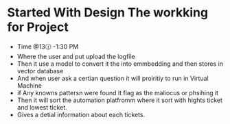 # Started With Design The workking for Project 
- Time @13🕜 -1:30 PM
- Where the user and put upload the logfile
- Then it use a model to convert it the into emmbedding and then stores in vector database
- And when user ask a certian question it will proiritiy to run in Virtual Machine
- if Any knowns pattersn were found it flag as the maliocus or phsihing it
- Then it will sort the automation platfromm where it sort with hights ticket and lowest ticket.
- Gives a detial information about each tickets.
